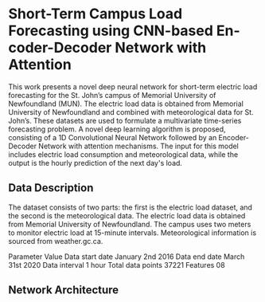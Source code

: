 # Short-Term Campus Load Forecasting using CNN-based En-coder-Decoder Network with Attention

This work presents a novel deep neural network for short-term electric load forecasting for the St. John’s campus of Memorial University of Newfoundland (MUN). The electric load data is obtained from Memorial University of Newfoundland and combined with meteorological data for St. John’s. These datasets are used to formulate a multivariate time-series forecasting problem. A novel deep learning algorithm is proposed, consisting of a 1D Convolutional Neural Network followed by an Encoder-Decoder Network with attention mechanisms. The input for this model includes electric load consumption and meteorological data, while the output is the hourly prediction of the next day's load.

## Data Description

The dataset consists of two parts: the first is the electric load dataset, and the second is the meteorological data. The electric load data is obtained from Memorial University of Newfoundland. The campus uses two meters to monitor electric load at 15-minute intervals. Meteorological information is sourced from weather.gc.ca.

Parameter	Value
Data start date	January 2nd 2016
Data end date	March 31st 2020
Data interval	1 hour
Total data points	37221
Features	08


## Network Architecture
